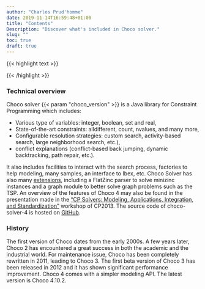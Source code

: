 ```yaml
---
author: "Charles Prud'homme"
date: 2019-11-14T16:59:48+01:00
title: "Contents"
Description: "Discover what's included in Choco solver."
slug: ""
toc: true
draft: true
---
```


{{< highlight text >}}


{{< /highlight >}}


### Technical overview

Choco solver {{< param "choco_version" >}} is a Java library for Constraint Programming which includes:

* Various type of variables: integer, boolean, set and real,
* State-of-the-art constraints: alldifferent, count, nvalues, and many more,
* Configurable resolution strategies: custom search, activity-based search, large neighborhood search, etc.),
* conflict explanations (conflict-based back jumping, dynamic backtracking, path repair, etc.).

It also includes facilities to interact with the search process, factories to help modeling, many samples, an interface to Ibex, etc.
Choco Solver has also many [extensions](http://choco-solver.org/?q=extensions),
including a FlatZinc parser to solve minizinc instances and a graph module to better solve graph problems such as the TSP.
An overview of the features of Choco 4 may also be found in the presentation made in the
[“CP Solvers: Modeling, Applications, Integration, and Standardization”](http://www.choco-solver.org/sites/materials/cpsol2013_talk.pdf) workshop of CP2013.
The source code of choco-solver-4 is hosted on [GitHub](https://github.com/chocoteam/choco-solver).

### History

The first version of Choco dates from the early 2000s.
A few years later, Choco 2 has encountered a great success in both the academic and the industrial world.
For maintenance issue, Choco has been completely rewritten in 2011, leading to Choco 3.
The first beta version of Choco 3 has been released in 2012 and it has shown significant performance improvement.
Choco 4 comes with a simpler modeling API.
The latest version is Choco 4.10.2.
